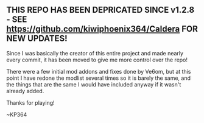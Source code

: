 ## THIS REPO HAS BEEN DEPRICATED SINCE v1.2.8 - SEE https://github.com/kiwiphoenix364/Caldera FOR NEW UPDATES!

Since I was basically the creator of this entire project and made nearly every commit, it has been moved to give me more control over the repo!

There were a few initial mod addons and fixes done by Ve6om, but at this point I have redone the modlist several times so it is barely the same, and the things that are the same I would have included anyway if it wasn't already added.

Thanks for playing!

~KP364
